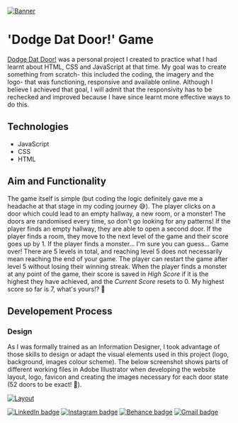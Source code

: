[![Banner](https://i.postimg.cc/2S5yYy0r/Untitled-1-01.jpg)](https://postimg.cc/4mrsbfCS)

# 'Dodge Dat Door!' Game

[Dodge Dat Door!](https://moniquejb.github.io/dodge-dat-door/) was a personal project I created to practice what I had learnt about HTML, CSS and JavaScript at that time. My goal was to create something from scratch- this included the coding, the imagery and the logo- that was functioning, responsive and available online. Although I believe I achieved that goal, I will admit that the responsivity has to be rechecked and improved because I have since learnt more effective ways to do this.

## Technologies
* JavaScript
* CSS
* HTML

## Aim and Functionality
The game itself is simple (but coding the logic definitely gave me a headache at that stage in my coding journey :sweat_smile:). The player clicks on a door which could lead to an empty hallway, a new room, or a monster! The doors are randomised every time, so don't go looking for any patterns! If the player finds an empty hallway, they are able to open a second door. If the player finds a room, they move to the next level of the game and their score goes up by 1. If the player finds a monster... I'm sure you can guess... Game over! There are 5 levels in total, and reaching level 5 does not necessarily mean reaching the end of your game. The player can restart the game after level 5 without losing their winning streak. When the player finds a monster at any point of the game, their score is saved in _High Score_ if it is the highest they have achieved, and the _Current Score_ resets to 0. My highest score so far is 7, what's yours!? :space_invader:	

## Developement Process
### Design
As I was formally trained as an Information Designer, I took advantage of those skills to design or adapt the visual elements used in this project (logo, background, images colour scheme). The below screenshot shows parts of different working files in Adobe Illustrator when developing the website layout, logo, favicon and creating the images necessary for each door state (52 doors to be exact! :door:).

[![Layout](https://i.postimg.cc/kg1463TQ/image.png)](https://postimg.cc/18FP2ThX)

[![LinkedIn badge](https://img.shields.io/badge/LinkedIn-0077B5?style=for-the-badge&logo=linkedin&logoColor=white)](https://www.linkedin.com/in/mjblignaut/) [![Instagram badge](https://img.shields.io/badge/Instagram-E4405F?style=for-the-badge&logo=instagram&logoColor=white)](https://www.instagram.com/monique.jaimee/) [![Behance badge](https://img.shields.io/badge/Behance-blue?style=for-the-badge&logo=behance)](https://www.behance.net/MoniqueBlignaut) [![Gmail badge](https://img.shields.io/badge/Gmail-D14836?style=for-the-badge&logo=gmail&logoColor=white)](mailto:moniblig@gmail.com)
